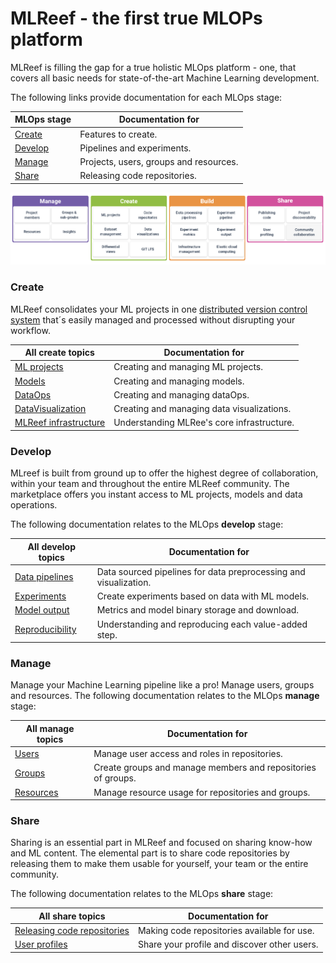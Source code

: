 # MLReef - the first true MLOPs platform

MLReef is filling the gap for a true holistic MLOps platform - one, that covers all basic needs for state-of-the-art Machine Learning development. 

The following links provide documentation for each MLOps stage: 

| MLOps stage  | Documentation for  |
|---|---|
| [Create](#create)  | Features to create. |
| [Develop](#develop)  | Pipelines and experiments. |
| [Manage](#manage)  | Projects, users, groups and resources. |
| [Share](#share)  | Releasing code repositories. |

![MLOPs](mlops_overview.png) 

### <a name="create"></a> Create

MLReef consolidates your ML projects in one [distributed version control system](../1-new_to_git.md) that´s easily managed and processed without disrupting your workflow. 

| All create topics  | Documentation for  |
|---|---|
| [ML projects](../../1-repositories/1-ml_projects.md)  | Creating and managing ML projects. |
| [Models](../../1-repositories/2-models.md)  | Creating and managing models. |
| [DataOps](../../1-repositories/3-dataops.md)  | Creating and managing dataOps. |
| [DataVisualization](../../1-repositories/4-data_visualizations.md)  | Creating and managing data visualizations. |
| [MLReef infrastructure](.../../4-infrastructure/0-README.md)  | Understanding MLRee's core infrastructure. |

### <a name="develop"></a> Develop

MLreef is built from ground up to offer the highest degree of collaboration, within your team and throughout the entire MLReef community. The marketplace offers you instant access to ML projects, models and data operations. 

The following documentation relates to the MLOps **develop** stage: 

| All develop topics  | Documentation for  |
|---|---|
| [Data pipelines](../../../1-data_pipelines/0-README.md)  | Data sourced pipelines for data preprocessing and visualization. |
| [Experiments](../../../2-experiments/0-README.md)  | Create experiments based on data with ML models. |
| [Model output](../../../2-experiments/1-model_output.md)  | Metrics and model binary storage and download. |
| [Reproducibility](../2-reproducibility.md)  | Understanding and reproducing each value-added step. |

### <a name="manage"></a> Manage

Manage your Machine Learning pipeline like a pro! Manage users, groups and resources. The following documentation relates to the MLOps **manage** stage: 

| All manage topics  | Documentation for  |
|---|---|
| [Users](../../../3-settings/1-users.md)  | Manage user access and roles in repositories. |
| [Groups](../../../3-settings/2-groups.md)  | Create groups and manage members and repositories of groups. |
| [Resources](../../../3-settings/3-resources.md)  | Manage resource usage for repositories and groups. |

### <a name="share"></a> Share

Sharing is an essential part in MLReef and focused on sharing know-how and ML content. The elemental part is to share code repositories by releasing them to make them usable for yourself, your team or the entire community. 

The following documentation relates to the MLOps **share** stage: 

| All share topics  | Documentation for  |
|---|---|
| [Releasing code repositories](../../../1-repositories/5-releasing_code_repos)  | Making code repositories available for use. |
| [User profiles](../../../1-repositories/5-releasing_code_repos)  | Share your profile and discover other users. |




